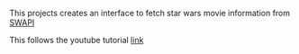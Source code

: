 This projects creates an interface to fetch star wars movie information from [SWAPI​](https://swapi.dev/)

This follows the youtube tutorial [link](https://youtube.com/playlist?list=PL4cUxeGkcC9jpi7Ptjl5b50p9gLjOFani)